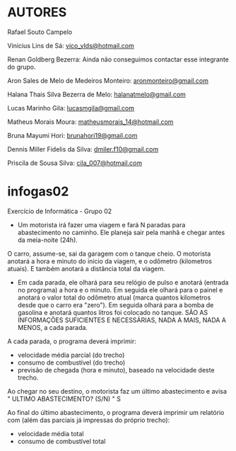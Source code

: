 # AUTORES
Rafael Souto Campelo

Vinícius Lins de Sá: vico_vlds@hotmail.com

Renan Goldberg Bezerra: Ainda não conseguimos contactar esse integrante do grupo.

Aron Sales de Melo de Medeiros Monteiro: aronmonteiro@gmail.com

Halana Thais Silva Bezerra de Melo: halanatmelo@gmail.com

Lucas Marinho Gila: lucasmgila@gmail.com

Matheus Morais Moura: matheusmorais_14@hotmail.com

Bruna Mayumi Hori: brunahori19@gmail.com

Dennis Miller Fidelis da Silva: dmiler.f10@gmail.com

Priscila de Sousa Silva: cila_007@hotmail.com

# infogas02
Exercício de Informática - Grupo 02

- Um motorista irá fazer uma viagem e fará N paradas para abastecimento no caminho. Ele planeja sair pela manhã e chegar antes da meia-noite (24h).

O carro, assume-se, sai da garagem com o tanque cheio. O motorista anotará a hora e minuto do início da viagem, e o odômetro (kilometros atuais). E também anotará a distância total da viagem.

- Em cada parada, ele olhará para seu relógio de pulso e anotará (entrada no programa) a hora e o minuto. Em seguida ele olhará para o painel e anotará o valor total do odômetro atual (marca quantos kilometros desde que o carro era "zero"). Em seguida olhará para a bomba de gasolina e anotará quantos litros foi colocado no tanque. SÃO AS INFORMAÇÕES SUFICIENTES E NECESSÁRIAS, NADA A MAIS, NADA A MENOS, a cada parada.

A cada parada, o programa deverá imprimir:

- velocidade média parcial (do trecho)
- consumo de combustível (do trecho)
- previsão de chegada (hora e minuto), baseado na velocidade deste trecho.


Ao chegar no seu destino, o motorista faz um último abastecimento e avisa
 " ULTIMO ABASTECIMENTO? (S/N) " S

Ao final do último abastecimento, o programa deverá imprimir um relatório com (além das parciais já impressas do próprio trecho):

- velocidade média total
- consumo de combustível total
